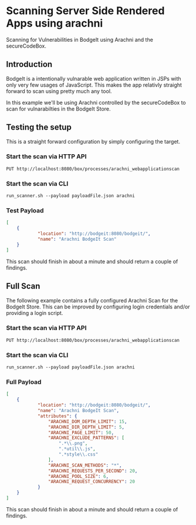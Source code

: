 # Scanning Server Side Rendered Apps using arachni

Scanning for Vulnerabilities in BodgeIt using Arachni and the secureCodeBox.

## Introduction

BodgeIt is a intentionally vulnarable web application written in JSPs with only very few usages of JavaScript.
This makes the app relativly straight forward to scan using pretty much any tool.

In this example we'll be using Arachni controlled by the secureCodeBox to scan for vulnarabilties in the BodgeIt Store.

## Testing the setup

This is a straight forward configuration by simply configuring the target.

### Start the scan via HTTP API

`PUT http://localhost:8080/box/processes/arachni_webapplicationscan`

### Start the scan via CLI

`run_scanner.sh --payload payloadFile.json arachni`

### Test Payload

```json
[
    {
            "location": "http://bodgeit:8080/bodgeit/",
            "name": "Arachni BodgeIt Scan"
    }
]
```
This scan should finish in about a minute and should return a couple of findings.

## Full Scan

The following example contains a fully configured Arachni Scan for the BodgeIt Store. This can be improved by 
configuring login credentials and/or providing a login script.

### Start the scan via HTTP API

`PUT http://localhost:8080/box/processes/arachni_webapplicationscan`

### Start the scan via CLI

`run_scanner.sh --payload payloadFile.json arachni`

### Full Payload
```json
[
    {
            "location": "http://bodgeit:8080/bodgeit/",
            "name": "Arachni BodgeIt Scan",
            "attributes": {
                "ARACHNI_DOM_DEPTH_LIMIT": 15,
                "ARACHNI_DIR_DEPTH_LIMIT": 5,
                "ARACHNI_PAGE_LIMIT": 50,
                "ARACHNI_EXCLUDE_PATTERNS": [ 
                    ".*\\.png",
                    ".*util\\.js",
                    ".*style\\.css"
                ],
                "ARACHNI_SCAN_METHODS": "*",
                "ARACHNI_REQUESTS_PER_SECOND": 20,
                "ARACHNI_POOL_SIZE": 6,
                "ARACHNI_REQUEST_CONCURRENCY": 20
            }
    }
]
```
This scan should finish in about a minute and should return a couple of findings.



